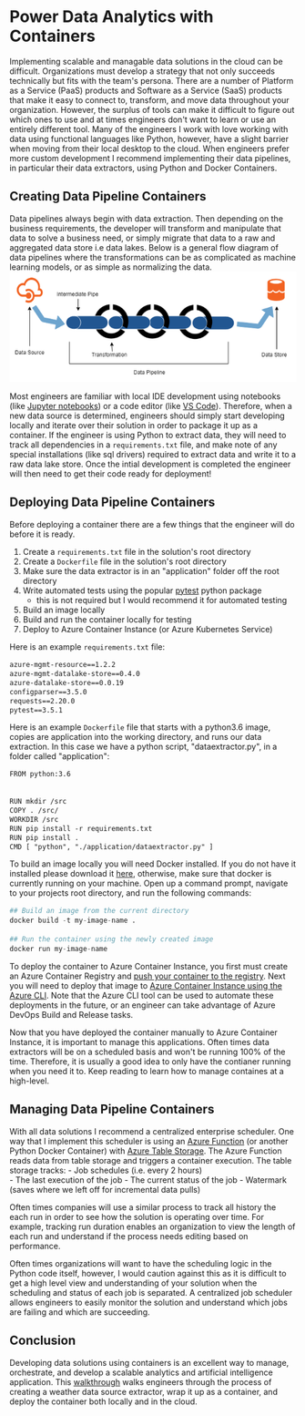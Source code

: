 # Power Data Analytics with Containers

Implementing scalable and managable data solutions in the cloud can be difficult. Organizations must develop a strategy that not only succeeds technically but fits with the team's persona. There are a number of Platform as a Service (PaaS) products and Software as a Service (SaaS) products that make it easy to connect to, transform, and move data throughout your organization. However, the surplus of tools can make it difficult to figure out which ones to use and at times engineers don't want to learn or use an entirely different tool. Many of the engineers I work with love working with data using functional languages like Python, however, have a slight barrier when moving from their local desktop to the cloud. When engineers prefer more custom development I recommend implementing their data pipelines, in particular their data extractors, using Python and Docker Containers. 

## Creating Data Pipeline Containers 
Data pipelines always begin with data extraction. Then depending on the business requirements, the developer will transform and manipulate that data to solve a business need, or simply migrate that data to a raw and aggregated data store i.e data lakes. Below is a general flow diagram of data pipelines where the transformations can be as complicated as machine learning models, or as simple as normalizing the data.
![](./imgs/GeneralDataPipeline.png)

Most engineers are familiar with local IDE development using notebooks (like [Jupyter notebooks](https://jupyter.org/)) or a code editor (like [VS Code](https://code.visualstudio.com/)). Therefore, when a new data source is determined, engineers should simply start developing locally and iterate over their solution in order to package it up as a container. If the engineer is using Python to extract data, they will need to track all dependencies in a `requirements.txt` file, and make note of any special installations (like sql drivers) required to extract data and write it to a raw data lake store. Once the intial development is completed the engineer will then need to get their code ready for deployment!

## Deploying Data Pipeline Containers
Before deploying a container there are a few things that the engineer will do before it is ready. 
1. Create a `requirements.txt` file in the solution's root directory
1. Create a `Dockerfile` file in the solution's root directory
1. Make sure the data extractor is in an "application" folder off the root directory
1. Write automated tests using the popular [pytest](https://pypi.org/project/pytest/) python package 
    - this is not required but I would recommend it for automated testing
1. Build an image locally
1. Build and run the container locally for testing
1. Deploy to Azure Container Instance (or Azure Kubernetes Service)  


Here is an example `requirements.txt` file:  
```
azure-mgmt-resource==1.2.2
azure-mgmt-datalake-store==0.4.0
azure-datalake-store==0.0.19
configparser==3.5.0
requests==2.20.0
pytest==3.5.1
```


Here is an example `Dockerfile` file that starts with a python3.6 image, copies are application into the working directory, and runs our data extraction. In this case we have a python script, "dataextractor.py", in a folder called "application":   
```
FROM python:3.6


RUN mkdir /src
COPY . /src/
WORKDIR /src
RUN pip install -r requirements.txt
RUN pip install .
CMD [ "python", "./application/dataextractor.py" ]
```

To build an image locally you will need Docker installed. If you do not have it installed please download it [here](https://www.docker.com/get-started), otherwise, make sure that docker is currently running on your machine. Open up a command prompt, navigate to your projects root directory, and run the following commands:  
```python
## Build an image from the current directory
docker build -t my-image-name .

## Run the container using the newly created image
docker run my-image-name

```

To deploy the container to Azure Container Instance, you first must create an Azure Container Registry and [push your container to the registry](https://docs.microsoft.com/en-us/azure/container-instances/container-instances-tutorial-prepare-acr). Next you will need to deploy that image to [Azure Container Instance using the Azure CLI](https://docs.microsoft.com/en-us/azure/container-instances/container-instances-tutorial-deploy-app). Note that the Azure CLI tool can be used to automate these deployments in the future, or an engineer can take advantage of Azure DevOps Build and Release tasks. 


Now that you have deployed the container manually to Azure Container Instance, it is important to manage this applications. Often times data extractors will be on a scheduled basis and won't be running 100% of the time. Therefore, it is usually a good idea to only have the contianer running when you need it to. Keep reading to learn how to manage containes at a high-level.  

## Managing Data Pipeline Containers

With all data solutions I recommend a centralized enterprise scheduler. One way that I implement this scheduler is using an [Azure Function](https://docs.microsoft.com/en-us/azure/azure-functions/) (or another Python Docker Container) with [Azure Table Storage](https://azure.microsoft.com/en-us/services/storage/tables/). The Azure Function reads data from table storage and triggers a container execution. The table storage tracks:
    - Job schedules (i.e. every 2 hours)  
    - The last execution of the job
    - The current status of the job
    - Watermark (saves where we left off for incremental data pulls)

Often times companies will use a similar process to track all history the each run in order to see how the solution is operating over time. For example, tracking run duration enables an organization to view the length of each run and understand if the process needs editing based on performance.  

Often times organizations will want to have the scheduling logic in the Python code itself, however, I would caution against this as it is difficult to get a high level view and understanding of your solution when the scheduling and status of each job is separated. A centralized job scheduler allows engineers to easily monitor the solution and understand which jobs are failing and which are succeeding. 

## Conclusion
Developing data solutions using containers is an excellent way to manage, orchestrate, and develop a scalable analytics and artificial intelligence application. This [walkthrough](../walkthrough/01_WritingDataExtractors.md) walks engineers through the process of creating a weather data source extractor, wrap it up as a container, and deploy the container both locally and in the cloud. 





